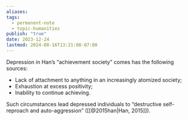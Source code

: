 ```yaml
---
aliases: 
tags:
  - permanent-note
  - topic-humanities
publish: "true"
date: 2023-12-24
lastmod: 2024-08-16T13:21:08-07:00
---
```

Depression in Han’s “achievement society” comes has the following sources:
- Lack of attachment to anything in an increasingly atomized society;
- Exhaustion at excess positivity;
- Inability to continue achieving.

Such circumstances lead depressed individuals to “destructive self-reproach and auto-aggression” ([[@2015han|Han, 2015]]).